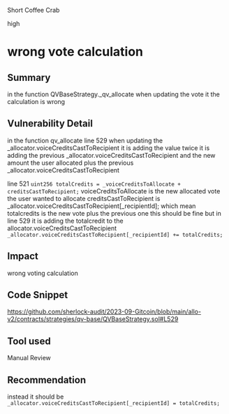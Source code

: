 Short Coffee Crab

high

# wrong vote calculation
## Summary
in the function QVBaseStrategy._qv_allocate when updating the vote it the calculation is wrong


## Vulnerability Detail
in the function qv_allocate line 529 when updating the _allocator.voiceCreditsCastToRecipient it is adding the value twice it is adding the previous _allocator.voiceCreditsCastToRecipient and the new amount the user allocated plus the previous _allocator.voiceCreditsCastToRecipient

line  521  `uint256 totalCredits = _voiceCreditsToAllocate + creditsCastToRecipient;`
voiceCreditsToAllocate is the new allocated vote the user wanted to allocate 
creditsCastToRecipient is  _allocator.voiceCreditsCastToRecipient[_recipientId];
which mean totalcredits is the new vote plus the previous one this should be fine but in line 529 it is adding the totalcredit to the allocator.voiceCreditsCastToRecipient 
`  _allocator.voiceCreditsCastToRecipient[_recipientId] += totalCredits;`
## Impact
wrong voting calculation  
## Code Snippet
https://github.com/sherlock-audit/2023-09-Gitcoin/blob/main/allo-v2/contracts/strategies/qv-base/QVBaseStrategy.sol#L529
## Tool used

Manual Review

## Recommendation
instead it should be ` _allocator.voiceCreditsCastToRecipient[_recipientId] = totalCredits;`

